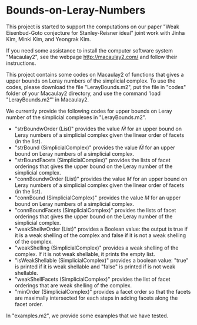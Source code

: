 # Bounds-on-Leray-Numbers

This project is started to support the computations on our paper "Weak Eisenbud-Goto conjecture for Stanley-Reisner ideal" joint work with Jinha Kim, Minki Kim, and Yeongrak Kim.

If you need some assistance to install the computer software system "Macaulay2", see the webpage http://macaulay2.com/ and follow their instructions.

This project contains some codes on Macaulay2 of functions that gives a upper bounds on Leray numbers of the simplicial complex.
To use the codes, please download the file "LerayBounds.m2", put the file in "codes" folder of your Macaulay2 directory, and use the command 'load "LerayBounds.m2"' in Macaulay2. 

We currently provide the following codes for upper bounds on Leray number of the simplicial complexes in "LerayBounds.m2".
- "strBoundwOrder (List)" provides the value $\tilde{M}$ for an upper bound on Leray numbers of a simplicial complex given the linear order of facets (in the list).
- "strBound (SimplicialComplex)" provides the value $\tilde{M}$ for an upper bound on Leray numbers of a simplicial complex.
- "strBoundFacets (SimplicialComplex)" provides the lists of facet orderings that gives the upper bound on the Leray number of the simplicial complex.
- "connBoundwOrder (List)" provides the value $M$ for an upper bound on Leray numbers of a simplicial complex given the linear order of facets (in the list).
- "connBound (SimplicialComplex)" provides the value $M$ for an upper bound on Leray numbers of a simplicial complex.
- "connBoundFacets (SimplicialComplex)" provides the lists of facet orderings that gives the upper bound on the Leray number of the simplicial complex.
- "weakShellwOrder (List)" provides a Boolean value: the output is true if it is a weak shelling of the complex and false if it is not a weak shelling of the complex.
- "weakShelling (SimplicialComplex)" provides a weak shelling of the complex. If it is not weak shellable, it prints the empty list.
- "isWeakShellable (SimplicialComplex)" provides a boolean value: "true" is printed if it is weak shellable and "false" is printed if is not weak shellable.
- "weakShellFacets (SimplicialComplex)" provides the list of facet orderings that are weak shelling of the complex.
- "minOrder (SimplicialComplex)" provides a facet order so that the facets are maximally intersected for each steps in adding facets along the facet order.

In "examples.m2", we provide some examples that we have tested.

